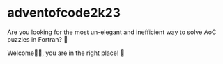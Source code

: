 # adventofcode2k23

Are you looking for the most un-elegant and inefficient way to solve AoC puzzles in Fortran? 🧐

Welcome👋🏼, you are in the right place! 📌
